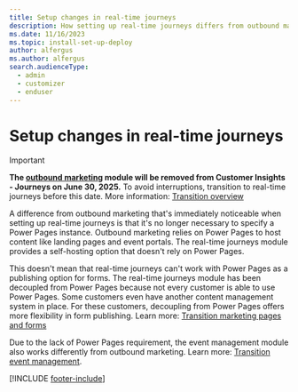 ```yaml
---
title: Setup changes in real-time journeys
description: How setting up real-time journeys differs from outbound marketing setup in Dynamics 365 Customer Insights - Journeys.
ms.date: 11/16/2023
ms.topic: install-set-up-deploy
author: alfergus
ms.author: alfergus
search.audienceType: 
  - admin
  - customizer
  - enduser
---
```


# Setup changes in real-time journeys

> [!IMPORTANT]
> **The [outbound marketing](user-guide.md) module will be removed from Customer Insights - Journeys on June 30, 2025.** To avoid interruptions, transition to real-time journeys before this date. More information: [Transition overview](transition-overview.md)

A difference from outbound marketing that's immediately noticeable when setting up real-time journeys is that it's no longer necessary to specify a Power Pages instance. Outbound marketing relies on Power Pages to host content like landing pages and event portals. The real-time journeys module provides a self-hosting option that doesn't rely on Power Pages.

This doesn't mean that real-time journeys can't work with Power Pages as a publishing option for forms. The real-time journeys module has been decoupled from Power Pages because not every customer is able to use Power Pages. Some customers even have another content management system in place. For these customers, decoupling from Power Pages offers more flexibility in form publishing. Learn more: [Transition marketing pages and forms](transition-walkthrough-forms.md)

Due to the lack of Power Pages requirement, the event management module also works differently from outbound marketing. Learn more: [Transition event management](transition-walkthrough-events.md).

[!INCLUDE [footer-include](./includes/footer-banner.md)]
